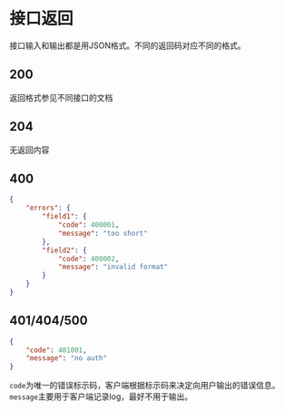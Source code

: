 # 接口返回

接口输入和输出都是用JSON格式。不同的返回码对应不同的格式。

## 200

返回格式参见不同接口的文档

## 204

无返回内容

## 400

```json
{
    "errors": {
        "field1": {
            "code": 400001,
            "message": "too short"
        },
        "field2": {
            "code": 400002,
            "message": "invalid format"
        }
    }
}
```

## 401/404/500

```json
{
    "code": 401001,
    "message": "no auth"
}
```

`code`为唯一的错误标示码，客户端根据标示码来决定向用户输出的错误信息。`message`主要用于客户端记录log，最好不用于输出。